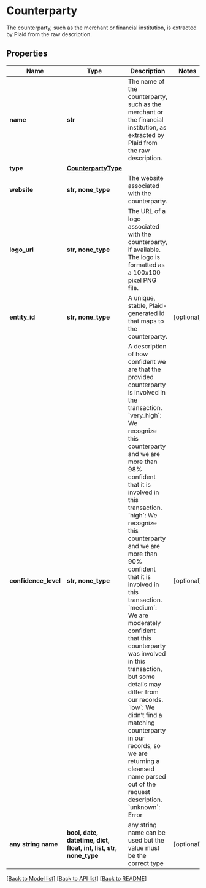 # Counterparty

The counterparty, such as the merchant or financial institution, is extracted by Plaid from the raw description.

## Properties
Name | Type | Description | Notes
------------ | ------------- | ------------- | -------------
**name** | **str** | The name of the counterparty, such as the merchant or the financial institution, as extracted by Plaid from the raw description. | 
**type** | [**CounterpartyType**](CounterpartyType.md) |  | 
**website** | **str, none_type** | The website associated with the counterparty. | 
**logo_url** | **str, none_type** | The URL of a logo associated with the counterparty, if available. The logo is formatted as a 100x100 pixel PNG file. | 
**entity_id** | **str, none_type** | A unique, stable, Plaid-generated id that maps to the counterparty. | [optional] 
**confidence_level** | **str, none_type** | A description of how confident we are that the provided counterparty is involved in the transaction.  &#x60;very_high&#x60;: We recognize this counterparty and we are more than 98% confident that it is involved in this transaction. &#x60;high&#x60;: We recognize this counterparty and we are more than 90% confident that it is involved in this transaction. &#x60;medium&#x60;: We are moderately confident that this counterparty was involved in this transaction, but some details may differ from our records. &#x60;low&#x60;: We didn’t find a matching counterparty in our records, so we are returning a cleansed name parsed out of the request description. &#x60;unknown&#x60;: Error | [optional] 
**any string name** | **bool, date, datetime, dict, float, int, list, str, none_type** | any string name can be used but the value must be the correct type | [optional]

[[Back to Model list]](../README.md#documentation-for-models) [[Back to API list]](../README.md#documentation-for-api-endpoints) [[Back to README]](../README.md)


